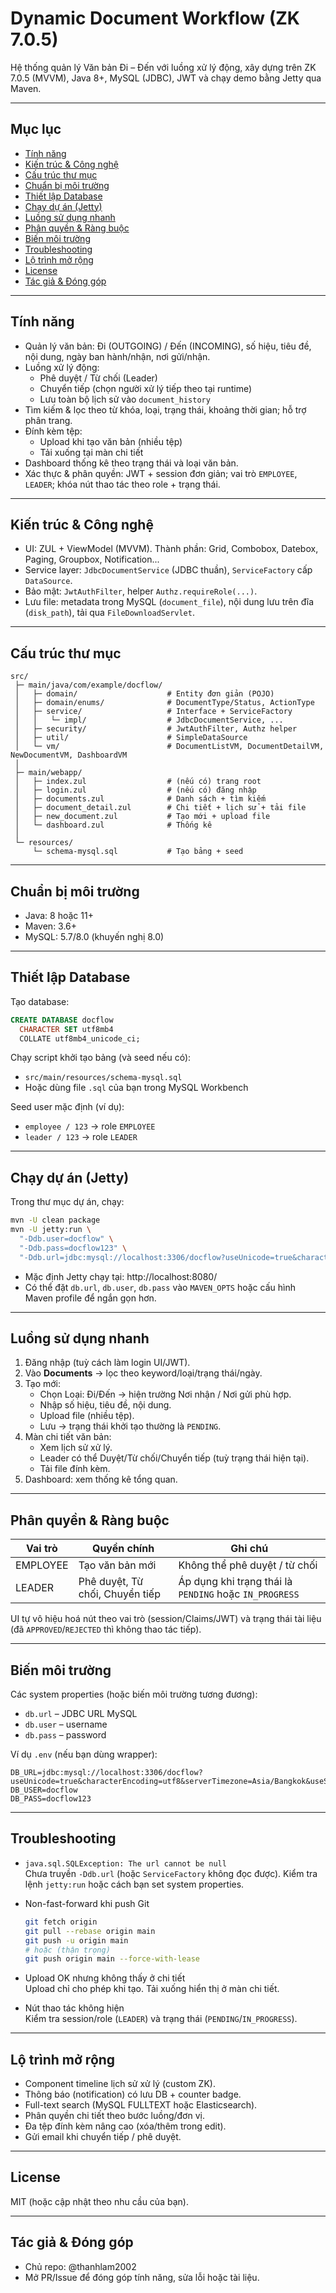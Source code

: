 # Dynamic Document Workflow (ZK 7.0.5)

Hệ thống quản lý Văn bản Đi – Đến với luồng xử lý động, xây dựng trên ZK 7.0.5 (MVVM), Java 8+, MySQL (JDBC), JWT và chạy demo bằng Jetty qua Maven.

---

## Mục lục
- [Tính năng](#tính-năng)
- [Kiến trúc & Công nghệ](#kiến-trúc--công-nghệ)
- [Cấu trúc thư mục](#cấu-trúc-thư-mục)
- [Chuẩn bị môi trường](#chuẩn-bị-môi-trường)
- [Thiết lập Database](#thiết-lập-database)
- [Chạy dự án (Jetty)](#chạy-dự-án-jetty)
- [Luồng sử dụng nhanh](#luồng-sử-dụng-nhanh)
- [Phân quyền & Ràng buộc](#phân-quyền--ràng-buộc)
- [Biến môi trường](#biến-môi-trường)
- [Troubleshooting](#troubleshooting)
- [Lộ trình mở rộng](#lộ-trình-mở-rộng)
- [License](#license)
- [Tác giả & Đóng góp](#tác-giả--đóng-góp)

---

## Tính năng

- Quản lý văn bản: Đi (OUTGOING) / Đến (INCOMING), số hiệu, tiêu đề, nội dung, ngày ban hành/nhận, nơi gửi/nhận.
- Luồng xử lý động:
  - Phê duyệt / Từ chối (Leader)
  - Chuyển tiếp (chọn người xử lý tiếp theo tại runtime)
  - Lưu toàn bộ lịch sử vào `document_history`
- Tìm kiếm & lọc theo từ khóa, loại, trạng thái, khoảng thời gian; hỗ trợ phân trang.
- Đính kèm tệp:
  - Upload khi tạo văn bản (nhiều tệp)
  - Tải xuống tại màn chi tiết
- Dashboard thống kê theo trạng thái và loại văn bản.
- Xác thực & phân quyền: JWT + session đơn giản; vai trò `EMPLOYEE`, `LEADER`; khóa nút thao tác theo role + trạng thái.

---

## Kiến trúc & Công nghệ

- UI: ZUL + ViewModel (MVVM). Thành phần: Grid, Combobox, Datebox, Paging, Groupbox, Notification...
- Service layer: `JdbcDocumentService` (JDBC thuần), `ServiceFactory` cấp `DataSource`.
- Bảo mật: `JwtAuthFilter`, helper `Authz.requireRole(...)`.
- Lưu file: metadata trong MySQL (`document_file`), nội dung lưu trên đĩa (`disk_path`), tải qua `FileDownloadServlet`.

---

## Cấu trúc thư mục

```text
src/
 ├─ main/java/com/example/docflow/
 │   ├─ domain/                    # Entity đơn giản (POJO)
 │   ├─ domain/enums/              # DocumentType/Status, ActionType
 │   ├─ service/                   # Interface + ServiceFactory
 │   │   └─ impl/                  # JdbcDocumentService, ...
 │   ├─ security/                  # JwtAuthFilter, Authz helper
 │   ├─ util/                      # SimpleDataSource
 │   └─ vm/                        # DocumentListVM, DocumentDetailVM, NewDocumentVM, DashboardVM
 │
 ├─ main/webapp/
 │   ├─ index.zul                  # (nếu có) trang root
 │   ├─ login.zul                  # (nếu có) đăng nhập
 │   ├─ documents.zul              # Danh sách + tìm kiếm
 │   ├─ document_detail.zul        # Chi tiết + lịch sử + tải file
 │   ├─ new_document.zul           # Tạo mới + upload file
 │   └─ dashboard.zul              # Thống kê
 │
 └─ resources/
     └─ schema-mysql.sql           # Tạo bảng + seed
```

---

## Chuẩn bị môi trường

- Java: 8 hoặc 11+
- Maven: 3.6+
- MySQL: 5.7/8.0 (khuyến nghị 8.0)

---

## Thiết lập Database

Tạo database:

```sql
CREATE DATABASE docflow
  CHARACTER SET utf8mb4
  COLLATE utf8mb4_unicode_ci;
```

Chạy script khởi tạo bảng (và seed nếu có):
- `src/main/resources/schema-mysql.sql`
- Hoặc dùng file `.sql` của bạn trong MySQL Workbench

Seed user mặc định (ví dụ):
- `employee / 123` → role `EMPLOYEE`
- `leader / 123` → role `LEADER`

---

## Chạy dự án (Jetty)

Trong thư mục dự án, chạy:

```bash
mvn -U clean package
mvn -U jetty:run \
  "-Ddb.user=docflow" \
  "-Ddb.pass=docflow123" \
  "-Ddb.url=jdbc:mysql://localhost:3306/docflow?useUnicode=true&characterEncoding=utf8&serverTimezone=Asia/Bangkok&useSSL=false&allowPublicKeyRetrieval=true"
```

- Mặc định Jetty chạy tại: http://localhost:8080/
- Có thể đặt `db.url`, `db.user`, `db.pass` vào `MAVEN_OPTS` hoặc cấu hình Maven profile để ngắn gọn hơn.

---

## Luồng sử dụng nhanh

1. Đăng nhập (tuỳ cách làm login UI/JWT).
2. Vào **Documents** → lọc theo keyword/loại/trạng thái/ngày.
3. Tạo mới:
   - Chọn Loại: Đi/Đến → hiện trường Nơi nhận / Nơi gửi phù hợp.
   - Nhập số hiệu, tiêu đề, nội dung.
   - Upload file (nhiều tệp).
   - Lưu → trạng thái khởi tạo thường là `PENDING`.
4. Màn chi tiết văn bản:
   - Xem lịch sử xử lý.
   - Leader có thể Duyệt/Từ chối/Chuyển tiếp (tuỳ trạng thái hiện tại).
   - Tải file đính kèm.
5. Dashboard: xem thống kê tổng quan.

---

## Phân quyền & Ràng buộc

| Vai trò    | Quyền chính | Ghi chú |
|------------|-------------|--------|
| EMPLOYEE   | Tạo văn bản mới | Không thể phê duyệt / từ chối |
| LEADER     | Phê duyệt, Từ chối, Chuyển tiếp | Áp dụng khi trạng thái là `PENDING` hoặc `IN_PROGRESS` |

UI tự vô hiệu hoá nút theo vai trò (session/Claims/JWT) và trạng thái tài liệu (đã `APPROVED`/`REJECTED` thì không thao tác tiếp).

---

## Biến môi trường

Các system properties (hoặc biến môi trường tương đương):

- `db.url` – JDBC URL MySQL
- `db.user` – username
- `db.pass` – password

Ví dụ `.env` (nếu bạn dùng wrapper):

```env
DB_URL=jdbc:mysql://localhost:3306/docflow?useUnicode=true&characterEncoding=utf8&serverTimezone=Asia/Bangkok&useSSL=false&allowPublicKeyRetrieval=true
DB_USER=docflow
DB_PASS=docflow123
```

---

## Troubleshooting

- `java.sql.SQLException: The url cannot be null`  
  Chưa truyền `-Ddb.url` (hoặc `ServiceFactory` không đọc được). Kiểm tra lệnh `jetty:run` hoặc cách bạn set system properties.

- Non-fast-forward khi push Git
  ```bash
  git fetch origin
  git pull --rebase origin main
  git push -u origin main
  # hoặc (thận trọng)
  git push origin main --force-with-lease
  ```

- Upload OK nhưng không thấy ở chi tiết  
  Upload chỉ cho phép khi tạo. Tải xuống hiển thị ở màn chi tiết.

- Nút thao tác không hiện  
  Kiểm tra session/role (`LEADER`) và trạng thái (`PENDING`/`IN_PROGRESS`).

---

## Lộ trình mở rộng

- Component timeline lịch sử xử lý (custom ZK).
- Thông báo (notification) có lưu DB + counter badge.
- Full-text search (MySQL FULLTEXT hoặc Elasticsearch).
- Phân quyền chi tiết theo bước luồng/đơn vị.
- Đa tệp đính kèm nâng cao (xóa/thêm trong edit).
- Gửi email khi chuyển tiếp / phê duyệt.

---

## License

MIT (hoặc cập nhật theo nhu cầu của bạn).

---

## Tác giả & Đóng góp

- Chủ repo: @thanhlam2002  
- Mở PR/Issue để đóng góp tính năng, sửa lỗi hoặc tài liệu.
